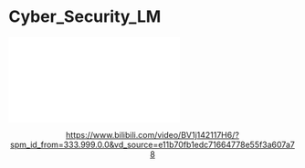 # Cyber_Security_LM
<iframe src="//player.bilibili.com/player.html?isOutside=true&aid=1555541938&bvid=BV1j142117H6&cid=1579784739&p=1" scrolling="no" border="0" frameborder="no" framespacing="0" allowfullscreen="true"></iframe>
<div align="center">

https://www.bilibili.com/video/BV1j142117H6/?spm_id_from=333.999.0.0&vd_source=e11b70fb1edc71664778e55f3a607a78

</div>
